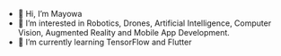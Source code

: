 - 👋 Hi, I’m Mayowa
- 👀 I’m interested in Robotics, Drones, Artificial Intelligence, Computer Vision, Augmented Reality and Mobile App Development.
- 🌱 I’m currently learning TensorFlow and Flutter

<!---
MayowaAbejirin/MayowaAbejirin is a ✨ special ✨ repository because its `README.md` (this file) appears on your GitHub profile.
You can click the Preview link to take a look at your changes.
--->
